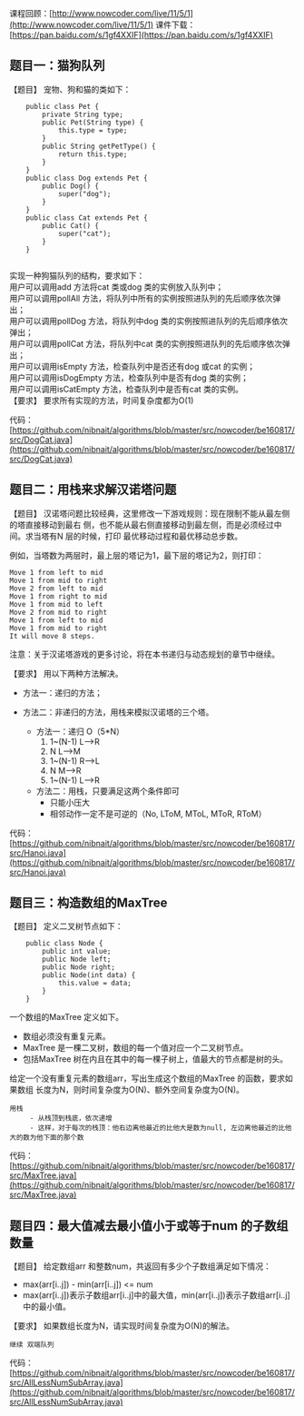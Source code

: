 课程回顾：[http://www.nowcoder.com/live/11/5/1](http://www.nowcoder.com/live/11/5/1)
课件下载：[https://pan.baidu.com/s/1gf4XXIF](https://pan.baidu.com/s/1gf4XXIF)


## 题目一：猫狗队列
【题目】
宠物、狗和猫的类如下：
```
    public class Pet {
        private String type;
        public Pet(String type) {
            this.type = type;
        }
        public String getPetType() {
            return this.type;
        }
    }
    public class Dog extends Pet {
        public Dog() {
            super("dog");
        }
    }
    public class Cat extends Pet {
        public Cat() {
            super("cat");
        }
    }
    
```    
实现一种狗猫队列的结构，要求如下：  
用户可以调用add 方法将cat 类或dog 类的实例放入队列中；  
用户可以调用pollAll 方法，将队列中所有的实例按照进队列的先后顺序依次弹出；  
用户可以调用pollDog 方法，将队列中dog 类的实例按照进队列的先后顺序依次弹出；  
用户可以调用pollCat 方法，将队列中cat 类的实例按照进队列的先后顺序依次弹出；  
用户可以调用isEmpty 方法，检查队列中是否还有dog 或cat 的实例；  
用户可以调用isDogEmpty 方法，检查队列中是否有dog 类的实例；  
用户可以调用isCatEmpty 方法，检查队列中是否有cat 类的实例。  
【要求】
要求所有实现的方法，时间复杂度都为O(1)

    
代码：[https://github.com/nibnait/algorithms/blob/master/src/nowcoder/be160817/src/DogCat.java](https://github.com/nibnait/algorithms/blob/master/src/nowcoder/be160817/src/DogCat.java)
    

## 题目二：用栈来求解汉诺塔问题
【题目】
汉诺塔问题比较经典，这里修改一下游戏规则：现在限制不能从最左侧的塔直接移动到最右
侧，也不能从最右侧直接移动到最左侧，而是必须经过中间。求当塔有N 层的时候，打印
最优移动过程和最优移动总步数。

例如，当塔数为两层时，最上层的塔记为1，最下层的塔记为2，则打印：

    Move 1 from left to mid
    Move 1 from mid to right
    Move 2 from left to mid
    Move 1 from right to mid
    Move 1 from mid to left
    Move 2 from mid to right
    Move 1 from left to mid
    Move 1 from mid to right
    It will move 8 steps.
注意：关于汉诺塔游戏的更多讨论，将在本书递归与动态规划的章节中继续。

【要求】
用以下两种方法解决。
 - 方法一：递归的方法；
 - 方法二：非递归的方法，用栈来模拟汉诺塔的三个塔。

     - 方法一：递归   O（5*N）
        1. 1~(N-1)  L-->R
        2. N    L-->M
        3. 1~(N-1)  R-->L
        4. N    M-->R
        5. 1~(N-1)  L-->R
     - 方法二：用栈，只要满足这两个条件即可
         - 只能小压大
         - 相邻动作一定不是可逆的（No, LToM, MToL, MToR, RToM）
    

代码：[https://github.com/nibnait/algorithms/blob/master/src/nowcoder/be160817/src/Hanoi.java](https://github.com/nibnait/algorithms/blob/master/src/nowcoder/be160817/src/Hanoi.java)


## 题目三：构造数组的MaxTree
【题目】
定义二叉树节点如下：
```
    public class Node {
        public int value;
        public Node left;
        public Node right;
        public Node(int data) {
            this.value = data;
        }
    }
```

一个数组的MaxTree 定义如下。
 - 数组必须没有重复元素。
 - MaxTree 是一棵二叉树，数组的每一个值对应一个二叉树节点。
 - 包括MaxTree 树在内且在其中的每一棵子树上，值最大的节点都是树的头。
 
给定一个没有重复元素的数组arr，写出生成这个数组的MaxTree 的函数，要求如果数组
长度为N，则时间复杂度为O(N)、额外空间复杂度为O(N)。

    用栈
         - 从栈顶到栈底，依次递增
         - 这样，对于每次的栈顶：他右边离他最近的比他大是数为null, 左边离他最近的比他大的数为他下面的那个数
    
代码：[https://github.com/nibnait/algorithms/blob/master/src/nowcoder/be160817/src/MaxTree.java](https://github.com/nibnait/algorithms/blob/master/src/nowcoder/be160817/src/MaxTree.java)
    

## 题目四：最大值减去最小值小于或等于num 的子数组数量
【题目】
给定数组arr 和整数num，共返回有多少个子数组满足如下情况：
 - max(arr[i..j]) - min(arr[i..j]) <= num
 - max(arr[i..j])表示子数组arr[i..j]中的最大值，min(arr[i..j])表示子数组arr[i..j]中的最小值。
 
【要求】
如果数组长度为N，请实现时间复杂度为O(N)的解法。

    继续 双端队列
    
    
代码：[https://github.com/nibnait/algorithms/blob/master/src/nowcoder/be160817/src/AllLessNumSubArray.java](https://github.com/nibnait/algorithms/blob/master/src/nowcoder/be160817/src/AllLessNumSubArray.java) 
